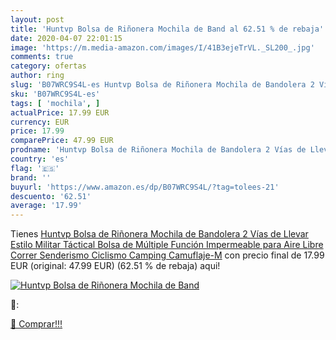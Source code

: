 ```yaml
---
layout: post
title: 'Huntvp Bolsa de Riñonera Mochila de Band al 62.51 % de rebaja'
date: 2020-04-07 22:01:15
image: 'https://m.media-amazon.com/images/I/41B3ejeTrVL._SL200_.jpg'
comments: true
category: ofertas
author: ring
slug: 'B07WRC9S4L-es Huntvp Bolsa de Riñonera Mochila de Bandolera 2 Vías de...'
sku: 'B07WRC9S4L-es'
tags: [ 'mochila', ]
actualPrice: 17.99 EUR
currency: EUR
price: 17.99
comparePrice: 47.99 EUR
prodname: 'Huntvp Bolsa de Riñonera Mochila de Bandolera 2 Vías de Llevar Estilo Militar Táctical Bolsa de Múltiple Función Impermeable para Aire Libre Correr Senderismo Ciclismo Camping  Camuflaje-M'
country: 'es'
flag: '🇪🇸'
brand: ''
buyurl: 'https://www.amazon.es/dp/B07WRC9S4L/?tag=tolees-21'
descuento: '62.51'
average: '17.99'
---
```


Tienes [Huntvp Bolsa de Riñonera Mochila de Bandolera 2 Vías de Llevar Estilo Militar Táctical Bolsa de Múltiple Función Impermeable para Aire Libre Correr Senderismo Ciclismo Camping  Camuflaje-M](https://www.amazon.es/dp/B07WRC9S4L/?tag=tolees-21) con precio final de  17.99 EUR (original: 47.99 EUR) (62.51 %  de rebaja) aqui!

[![Huntvp Bolsa de Riñonera Mochila de Band](https://m.media-amazon.com/images/I/41B3ejeTrVL._SL200_.jpg)](https://www.amazon.es/dp/B07WRC9S4L/?tag=tolees-21)

🔎:


[🛒 Comprar!!!](https://www.amazon.es/dp/B07WRC9S4L/?tag=tolees-21)
